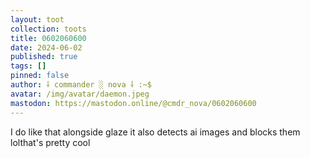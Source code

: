 ```yaml
---
layout: toot
collection: toots
title: 0602060600
date: 2024-06-02
published: true
tags: []
pinned: false
author: ⸸ commander ░ nova ⸸ :~$
avatar: /img/avatar/daemon.jpeg
mastodon: https://mastodon.online/@cmdr_nova/0602060600
---
```


I do like that alongside glaze it also detects ai images and blocks them lolthat's pretty cool
